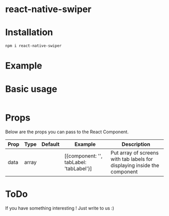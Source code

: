# react-native-swiper

# Installation

``
npm i react-native-swiper
``

# Example



# Basic usage
```JS

```

# Props
Below are the props you can pass to the React Component.

| Prop  | Type | Default | Example | Description |
| ------------- | ------------- | ------------- | ------------- | ------------- |
| data  | array | | [{component: '<Component/>', tabLabel: 'tabLabel'}] | Put array of screens with tab labels for displaying inside the component |

# ToDo


If you have something interesting ! Just write to us :)
